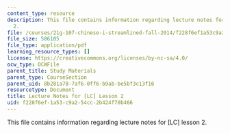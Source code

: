 ```yaml
---
content_type: resource
description: This file contains information regarding lecture notes for [LC] lesson
  2.
file: /courses/21g-107-chinese-i-streamlined-fall-2014/f228f6ef1a53c9a254cc2b424f70b466_MIT21G_107F14_Chars2.pdf
file_size: 586105
file_type: application/pdf
learning_resource_types: []
license: https://creativecommons.org/licenses/by-nc-sa/4.0/
ocw_type: OCWFile
parent_title: Study Materials
parent_type: CourseSection
parent_uid: 8b281a78-7af6-0ff6-b9ab-be5bf3c13f16
resourcetype: Document
title: Lecture Notes for [LC] Lesson 2
uid: f228f6ef-1a53-c9a2-54cc-2b424f70b466
---
```

This file contains information regarding lecture notes for [LC] lesson 2.